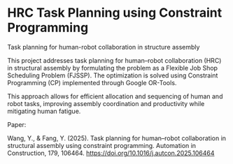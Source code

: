 # HRC Task Planning using Constraint Programming
Task planning for human-robot collaboration in structure assembly

This project addresses task planning for human–robot collaboration (HRC) in structural assembly by formulating the problem as a Flexible Job Shop Scheduling Problem (FJSSP).
The optimization is solved using Constraint Programming (CP) implemented through Google OR-Tools.

This approach allows for efficient allocation and sequencing of human and robot tasks, improving assembly coordination and productivity while mitigating human fatigue.


Paper:

Wang, Y., & Fang, Y. (2025). Task planning for human–robot collaboration in structural assembly using constraint programming.
Automation in Construction, 179, 106464.
https://doi.org/10.1016/j.autcon.2025.106464
